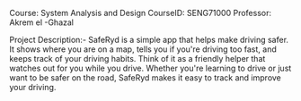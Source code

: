 Course: System Analysis and Design
CourseID: SENG71000
Professor: Akrem el -Ghazal

Project Description:-
SafeRyd is a simple app that helps make driving safer. It shows where you are on a map, tells you if you're driving too fast, and keeps track of your driving habits. Think of it as a friendly helper that watches out for you while you drive. Whether you're learning to drive or just want to be safer on the road, SafeRyd makes it easy to track and improve your driving.
